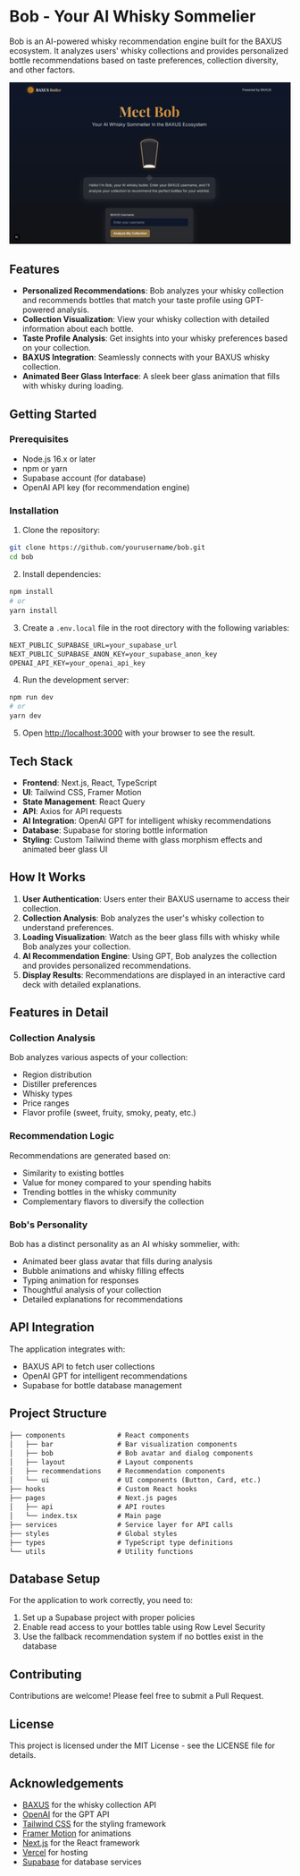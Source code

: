 # Bob - Your AI Whisky Sommelier

Bob is an AI-powered whisky recommendation engine built for the BAXUS ecosystem. It analyzes users' whisky collections and provides personalized bottle recommendations based on taste preferences, collection diversity, and other factors.

![Bob AI Whisky Sommelier](public/images/whisky-glass.jpg)

## Features

- **Personalized Recommendations**: Bob analyzes your whisky collection and recommends bottles that match your taste profile using GPT-powered analysis.
- **Collection Visualization**: View your whisky collection with detailed information about each bottle.
- **Taste Profile Analysis**: Get insights into your whisky preferences based on your collection.
- **BAXUS Integration**: Seamlessly connects with your BAXUS whisky collection.
- **Animated Beer Glass Interface**: A sleek beer glass animation that fills with whisky during loading.

## Getting Started

### Prerequisites

- Node.js 16.x or later
- npm or yarn
- Supabase account (for database)
- OpenAI API key (for recommendation engine)

### Installation

1. Clone the repository:
```bash
git clone https://github.com/yourusername/bob.git
cd bob
```

2. Install dependencies:
```bash
npm install
# or
yarn install
```

3. Create a `.env.local` file in the root directory with the following variables:
```
NEXT_PUBLIC_SUPABASE_URL=your_supabase_url
NEXT_PUBLIC_SUPABASE_ANON_KEY=your_supabase_anon_key
OPENAI_API_KEY=your_openai_api_key
```

4. Run the development server:
```bash
npm run dev
# or
yarn dev
```

5. Open [http://localhost:3000](http://localhost:3000) with your browser to see the result.

## Tech Stack

- **Frontend**: Next.js, React, TypeScript
- **UI**: Tailwind CSS, Framer Motion
- **State Management**: React Query
- **API**: Axios for API requests
- **AI Integration**: OpenAI GPT for intelligent whisky recommendations
- **Database**: Supabase for storing bottle information
- **Styling**: Custom Tailwind theme with glass morphism effects and animated beer glass UI

## How It Works

1. **User Authentication**: Users enter their BAXUS username to access their collection.
2. **Collection Analysis**: Bob analyzes the user's whisky collection to understand preferences.
3. **Loading Visualization**: Watch as the beer glass fills with whisky while Bob analyzes your collection.
4. **AI Recommendation Engine**: Using GPT, Bob analyzes the collection and provides personalized recommendations.
5. **Display Results**: Recommendations are displayed in an interactive card deck with detailed explanations.

## Features in Detail

### Collection Analysis

Bob analyzes various aspects of your collection:
- Region distribution
- Distiller preferences
- Whisky types
- Price ranges
- Flavor profile (sweet, fruity, smoky, peaty, etc.)

### Recommendation Logic

Recommendations are generated based on:
- Similarity to existing bottles
- Value for money compared to your spending habits
- Trending bottles in the whisky community
- Complementary flavors to diversify the collection

### Bob's Personality

Bob has a distinct personality as an AI whisky sommelier, with:
- Animated beer glass avatar that fills during analysis
- Bubble animations and whisky filling effects
- Typing animation for responses
- Thoughtful analysis of your collection
- Detailed explanations for recommendations

## API Integration

The application integrates with:
- BAXUS API to fetch user collections
- OpenAI GPT for intelligent recommendations
- Supabase for bottle database management

## Project Structure

```
├── components             # React components
│   ├── bar                # Bar visualization components
│   ├── bob                # Bob avatar and dialog components
│   ├── layout             # Layout components
│   ├── recommendations    # Recommendation components
│   └── ui                 # UI components (Button, Card, etc.)
├── hooks                  # Custom React hooks
├── pages                  # Next.js pages
│   ├── api                # API routes
│   └── index.tsx          # Main page
├── services               # Service layer for API calls
├── styles                 # Global styles
├── types                  # TypeScript type definitions
└── utils                  # Utility functions
```

## Database Setup

For the application to work correctly, you need to:
1. Set up a Supabase project with proper policies
2. Enable read access to your bottles table using Row Level Security
3. Use the fallback recommendation system if no bottles exist in the database

## Contributing

Contributions are welcome! Please feel free to submit a Pull Request.

## License

This project is licensed under the MIT License - see the LICENSE file for details.

## Acknowledgements

- [BAXUS](https://baxus.co) for the whisky collection API
- [OpenAI](https://openai.com) for the GPT API
- [Tailwind CSS](https://tailwindcss.com) for the styling framework
- [Framer Motion](https://www.framer.com/motion/) for animations
- [Next.js](https://nextjs.org) for the React framework
- [Vercel](https://vercel.com) for hosting
- [Supabase](https://supabase.io) for database services